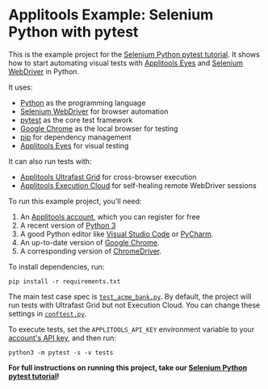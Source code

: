 # Applitools Example: Selenium Python with pytest

This is the example project for the [Selenium Python pytest tutorial](https://applitools.com/tutorials/quickstart/web/selenium/python).
It shows how to start automating visual tests
with [Applitools Eyes](https://applitools.com/platform/eyes/)
and [Selenium WebDriver](https://www.selenium.dev/) in Python.

It uses:

* [Python](https://www.python.org/) as the programming language
* [Selenium WebDriver](https://www.selenium.dev/) for browser automation
* [pytest](https://docs.pytest.org/) as the core test framework
* [Google Chrome](https://www.google.com/chrome/downloads/) as the local browser for testing
* [pip](https://packaging.python.org/en/latest/tutorials/installing-packages/) for dependency management
* [Applitools Eyes](https://applitools.com/platform/eyes/) for visual testing

It can also run tests with:

* [Applitools Ultrafast Grid](https://applitools.com/platform/ultrafast-grid/) for cross-browser execution
* [Applitools Execution Cloud](https://applitools.com/platform/execution-cloud/) for self-healing remote WebDriver sessions

To run this example project, you'll need:

1. An [Applitools account](https://auth.applitools.com/users/register), which you can register for free
2. A recent version of [Python 3](https://www.python.org/)
3. A good Python editor like [Visual Studio Code](https://code.visualstudio.com/docs/languages/python)
   or [PyCharm](https://www.jetbrains.com/pycharm/).
4. An up-to-date version of [Google Chrome](https://www.google.com/chrome/downloads/).
5. A corresponding version of [ChromeDriver](https://chromedriver.chromium.org/downloads).

To install dependencies, run:

```
pip install -r requirements.txt
```

The main test case spec is [`test_acme_bank.py`](tests/test_acme_bank.py).
By default, the project will run tests with Ultrafast Grid but not Execution Cloud.
You can change these settings in [`conftest.py`](tests/conftest.py).

To execute tests, set the `APPLITOOLS_API_KEY` environment variable
to your [account's API key](https://applitools.com/tutorials/guides/getting-started/registering-an-account),
and then run:

```
python3 -m pytest -s -v tests
```

**For full instructions on running this project, take our
[Selenium Python pytest tutorial](https://applitools.com/tutorials/quickstart/web/selenium/python)!**
